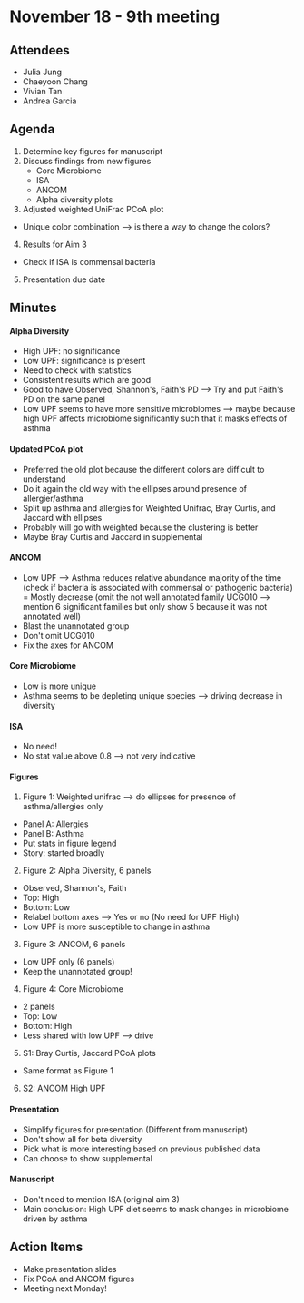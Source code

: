 # November 18 - 9th meeting

## Attendees
- Julia Jung
- Chaeyoon Chang
- Vivian Tan
- Andrea Garcia

## Agenda
1) Determine key figures for manuscript
2) Discuss findings from new figures
   - Core Microbiome
   - ISA
   - ANCOM
   - Alpha diversity plots
3) Adjusted weighted UniFrac PCoA plot
  - Unique color combination --> is there a way to change the colors?
4) Results for Aim 3
  - Check if ISA is commensal bacteria
5) Presentation due date

## Minutes
#### Alpha Diversity
- High UPF: no significance
- Low UPF: significance is present
- Need to check with statistics
- Consistent results which are good
- Good to have Observed, Shannon's, Faith's PD --> Try and put Faith's PD on the same panel 
- Low UPF seems to have more sensitive microbiomes --> maybe because high UPF affects microbiome significantly such that it masks effects of asthma

#### Updated PCoA plot
- Preferred the old plot because the different colors are difficult to understand
- Do it again the old way with the ellipses around presence of allergier/asthma
- Split up asthma and allergies for Weighted Unifrac, Bray Curtis, and Jaccard with ellipses
- Probably will go with weighted because the clustering is better
- Maybe Bray Curtis and Jaccard in supplemental

#### ANCOM
- Low UPF --> Asthma reduces relative abundance majority of the time (check if bacteria is associated with commensal or pathogenic bacteria) = Mostly decrease (omit the not well annotated family UCG010 --> mention 6 significant families but only show 5 because it was not annotated well)
- Blast the unannotated group
- Don't omit UCG010
- Fix the axes for ANCOM

#### Core Microbiome
- Low is more unique
- Asthma seems to be depleting unique species --> driving decrease in diversity

#### ISA
- No need!
- No stat value above 0.8 --> not very indicative 

#### Figures
1) Figure 1: Weighted unifrac --> do ellipses for presence of asthma/allergies only
- Panel A: Allergies
- Panel B: Asthma
- Put stats in figure legend
- Story: started broadly
2) Figure 2: Alpha Diversity, 6 panels 
- Observed, Shannon's, Faith
- Top: High
- Bottom: Low
- Relabel bottom axes --> Yes or no (No need for UPF High)
- Low UPF is more susceptible to change in asthma
3) Figure 3: ANCOM, 6 panels
- Low UPF only (6 panels)
- Keep the unannotated group!
4) Figure 4: Core Microbiome
- 2 panels
- Top: Low
- Bottom: High
- Less shared with low UPF --> drive 
5) S1: Bray Curtis, Jaccard PCoA plots
- Same format as Figure 1
6) S2: ANCOM High UPF

#### Presentation
- Simplify figures for presentation (Different from manuscript)
- Don't show all for beta diversity
- Pick what is more interesting based on previous published data
- Can choose to show supplemental

#### Manuscript
- Don't need to mention ISA (original aim 3)
- Main conclusion: High UPF diet seems to mask changes in microbiome driven by asthma

## Action Items
- Make presentation slides
- Fix PCoA and ANCOM figures
- Meeting next Monday!
